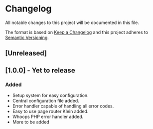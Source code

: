 # Changelog

All notable changes to this project will be documented in this file.

The format is based on [Keep a Changelog](http://keepachangelog.com/en/1.0.0/)
and this project adheres to [Semantic Versioning](http://semver.org/spec/v2.0.0.html).

## [Unreleased]

## [1.0.0] - Yet to release
### Added
- Setup system for easy configuration.
- Central configuration file added.
- Error handler capable of handling all error codes.
- Easy to use page router Klein added.
- Whoops PHP error handler added.
- More to be added
